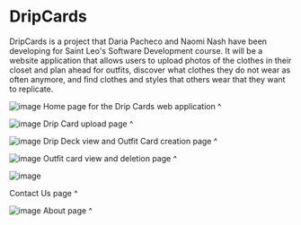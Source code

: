 # DripCards
DripCards is a project that Daria Pacheco and Naomi Nash have been developing for Saint Leo's Software Development course. 
It will be a website application that allows users to upload photos of the clothes in their closet and plan ahead for outfits,
  discover what clothes they do not wear as often anymore, and find clothes and styles that others wear that they want to
  replicate.
  
![image](https://user-images.githubusercontent.com/97969876/165830575-1d561f5e-096f-411b-bb8f-33ce51de3215.png)
Home page for the Drip Cards web application ^

![image](https://user-images.githubusercontent.com/97969876/165830733-9f44d6c8-c1fc-4005-adbc-ee938f084886.png)
Drip Card upload page ^

![image](https://user-images.githubusercontent.com/97969876/165831624-d4f079c1-28f8-445a-971b-6fe1ca8a7b4d.png)
Drip Deck view and Outfit Card creation page ^

![image](https://user-images.githubusercontent.com/97969876/165831892-c287e811-f95d-4a56-af6b-20ddd7a1fdc0.png)
Outfit card view and deletion page ^

![image](https://user-images.githubusercontent.com/97969876/165832025-47bbee8a-1bef-41fc-8280-147bc5747448.png)

Contact Us page ^

![image](https://user-images.githubusercontent.com/97969876/165832789-069456a5-4a6b-4602-b56a-e22e32bcd1ee.png)
About page ^
